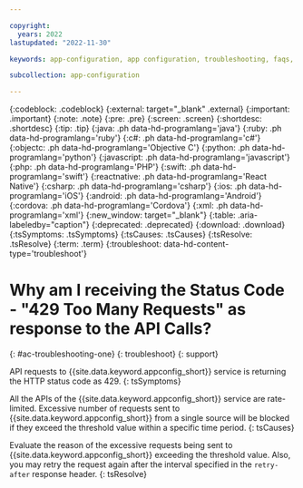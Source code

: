 ```yaml
---

copyright:
  years: 2022
lastupdated: "2022-11-30"

keywords: app-configuration, app configuration, troubleshooting, faqs, Frequently Asked Questions, question, rate limiting

subcollection: app-configuration

---
```


{:codeblock: .codeblock}
{:external: target="_blank" .external}
{:important: .important}
{:note: .note}
{:pre: .pre}
{:screen: .screen}
{:shortdesc: .shortdesc}
{:tip: .tip}
{:java: .ph data-hd-programlang='java'}
{:ruby: .ph data-hd-programlang='ruby'}
{:c#: .ph data-hd-programlang='c#'}
{:objectc: .ph data-hd-programlang='Objective C'}
{:python: .ph data-hd-programlang='python'}
{:javascript: .ph data-hd-programlang='javascript'}
{:php: .ph data-hd-programlang='PHP'}
{:swift: .ph data-hd-programlang='swift'}
{:reactnative: .ph data-hd-programlang='React Native'}
{:csharp: .ph data-hd-programlang='csharp'}
{:ios: .ph data-hd-programlang='iOS'}
{:android: .ph data-hd-programlang='Android'}
{:cordova: .ph data-hd-programlang='Cordova'}
{:xml: .ph data-hd-programlang='xml'}
{:new_window: target="_blank"}
{:table: .aria-labeledby="caption"}
{:deprecated: .deprecated}
{:download: .download}
{:tsSymptoms: .tsSymptoms}
{:tsCauses: .tsCauses}
{:tsResolve: .tsResolve}
{:term: .term}
{:troubleshoot: data-hd-content-type='troubleshoot'}

# Why am I receiving the Status Code - "429 Too Many Requests" as response to the API Calls?
{: #ac-troubleshooting-one}
{: troubleshoot}
{: support}

API requests to {{site.data.keyword.appconfig_short}} service is returning the HTTP status code as 429.
{: tsSymptoms}

All the APIs of the {{site.data.keyword.appconfig_short}} service are rate-limited. Excessive number of requests sent to {{site.data.keyword.appconfig_short}} from a single source will be blocked if they exceed the threshold value within a specific time period.
{: tsCauses}

Evaluate the reason of the excessive requests being sent to {{site.data.keyword.appconfig_short}} exceeding the threshold value. Also, you may retry the request again after the interval specified in the `retry-after` response header.
{: tsResolve}
